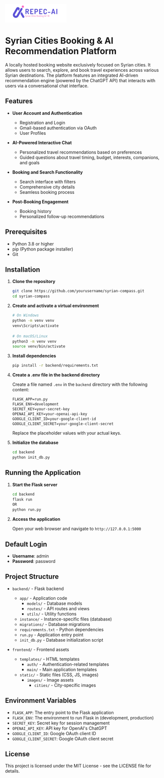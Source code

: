 <img src="frontend/static/images/logo.png" alt="Syrian Compass Logo" width="200"/>

# Syrian Cities Booking & AI Recommendation Platform

A locally hosted booking website exclusively focused on Syrian cities. It allows users to search, explore, and book travel experiences across various Syrian destinations. The platform features an integrated AI-driven recommendation engine (powered by the ChatGPT API) that interacts with users via a conversational chat interface.

## Features

- **User Account and Authentication**
  - Registration and Login
  - Gmail-based authentication via OAuth
  - User Profiles

- **AI-Powered Interactive Chat**
  - Personalized travel recommendations based on preferences
  - Guided questions about travel timing, budget, interests, companions, and goals

- **Booking and Search Functionality**
  - Search interface with filters
  - Comprehensive city details
  - Seamless booking process

- **Post-Booking Engagement**
  - Booking history
  - Personalized follow-up recommendations

## Prerequisites

- Python 3.8 or higher
- pip (Python package installer)
- Git

## Installation

1. **Clone the repository**

   ```bash
   git clone https://github.com/yourusername/syrian-compass.git
   cd syrian-compass
   ```

2. **Create and activate a virtual environment**

   ```bash
   # On Windows
   python -m venv venv
   venv\Scripts\activate

   # On macOS/Linux
   python3 -m venv venv
   source venv/bin/activate
   ```

3. **Install dependencies**

   ```bash
   pip install -r backend/requirements.txt
   ```

4. **Create a .env file in the backend directory**

   Create a file named `.env` in the `backend` directory with the following content:

   ```
   FLASK_APP=run.py
   FLASK_ENV=development
   SECRET_KEY=your-secret-key
   OPENAI_API_KEY=your-openai-api-key
   GOOGLE_CLIENT_ID=your-google-client-id
   GOOGLE_CLIENT_SECRET=your-google-client-secret
   ```

   Replace the placeholder values with your actual keys.

5. **Initialize the database**

   ```bash
   cd backend
   python init_db.py
   ```

## Running the Application

1. **Start the Flask server**

   ```bash
   cd backend
   flask run 
   OR
   python run.py
   ```

2. **Access the application**

   Open your web browser and navigate to `http://127.0.0.1:5000`

## Default Login

- **Username**: admin
- **Password**: password

## Project Structure

- `backend/` - Flask backend
  - `app/` - Application code
    - `models/` - Database models
    - `routes/` - API routes and views
    - `utils/` - Utility functions
  - `instance/` - Instance-specific files (database)
  - `migrations/` - Database migrations
  - `requirements.txt` - Python dependencies
  - `run.py` - Application entry point
  - `init_db.py` - Database initialization script

- `frontend/` - Frontend assets
  - `templates/` - HTML templates
    - `auth/` - Authentication-related templates
    - `main/` - Main application templates
  - `static/` - Static files (CSS, JS, images)
    - `images/` - Image assets
      - `cities/` - City-specific images

## Environment Variables

- `FLASK_APP`: The entry point to the Flask application
- `FLASK_ENV`: The environment to run Flask in (development, production)
- `SECRET_KEY`: Secret key for session management
- `OPENAI_API_KEY`: API key for OpenAI's ChatGPT
- `GOOGLE_CLIENT_ID`: Google OAuth client ID
- `GOOGLE_CLIENT_SECRET`: Google OAuth client secret

## License

This project is licensed under the MIT License - see the LICENSE file for details.
